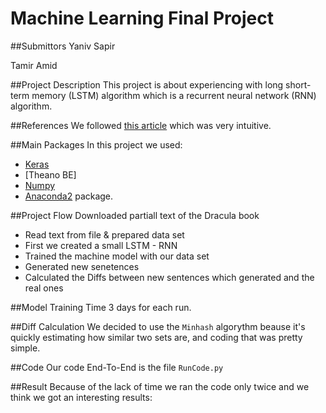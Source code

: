 # Machine Learning Final Project 

##Submittors
Yaniv Sapir

Tamir Amid

##Project Description
This project is about experiencing with long short-term memory (LSTM) algorithm which is a recurrent neural network (RNN) algorithm.

##References
We followed [this article](http://machinelearningmastery.com/text-generation-lstm-recurrent-neural-networks-python-keras/) which was very intuitive.

##Main Packages
In this project we used:
* [Keras](https://keras.io/)
* [Theano BE]
* [Numpy](http://www.numpy.org)
* [Anaconda2](https://www.continuum.io/downloads) package.

##Project Flow
Downloaded partiall text of the Dracula book
* Read text from file & prepared data set 
* First we created a small LSTM - RNN
* Trained the machine model with our  data set
* Generated new senetences
* Calculated the Diffs between new sentences which generated and the real ones

##Model Training Time
3 days for each run.

##Diff Calculation
We decided to use the `Minhash` algorythm beause it's quickly estimating how similar two sets are, and coding that was pretty simple.

##Code
Our code End-To-End is the file `RunCode.py`

##Result
Because of the lack of time we ran the code only twice and we think we got an interesting results:

